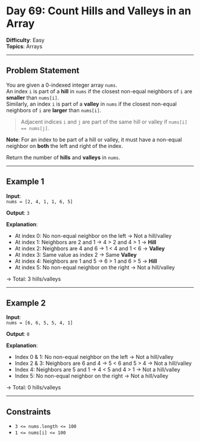 # Day 69: Count Hills and Valleys in an Array

**Difficulty**: Easy  
**Topics**: Arrays

---

## Problem Statement

You are given a 0-indexed integer array `nums`.  
An index `i` is part of a **hill** in `nums` if the closest non-equal neighbors of `i` are **smaller** than `nums[i]`.  
Similarly, an index `i` is part of a **valley** in `nums` if the closest non-equal neighbors of `i` are **larger** than `nums[i]`.  

> Adjacent indices `i` and `j` are part of the same hill or valley if `nums[i] == nums[j]`.

**Note**: For an index to be part of a hill or valley, it must have a non-equal neighbor on **both** the left and right of the index.

Return the number of **hills** and **valleys** in `nums`.

---

## Example 1

**Input**:  
`nums = [2, 4, 1, 1, 6, 5]`

**Output**: `3`

**Explanation**:
- At index 0: No non-equal neighbor on the left → Not a hill/valley
- At index 1: Neighbors are 2 and 1 → 4 > 2 and 4 > 1 → **Hill**
- At index 2: Neighbors are 4 and 6 → 1 < 4 and 1 < 6 → **Valley**
- At index 3: Same value as index 2 → Same **Valley**
- At index 4: Neighbors are 1 and 5 → 6 > 1 and 6 > 5 → **Hill**
- At index 5: No non-equal neighbor on the right → Not a hill/valley

→ Total: 3 hills/valleys

---

## Example 2

**Input**:  
`nums = [6, 6, 5, 5, 4, 1]`

**Output**: `0`

**Explanation**:
- Index 0 & 1: No non-equal neighbor on the left → Not a hill/valley
- Index 2 & 3: Neighbors are 6 and 4 → 5 < 6 and 5 > 4 → Not a hill/valley
- Index 4: Neighbors are 5 and 1 → 4 < 5 and 4 > 1 → Not a hill/valley
- Index 5: No non-equal neighbor on the right → Not a hill/valley

→ Total: 0 hills/valleys

---

## Constraints

- `3 <= nums.length <= 100`
- `1 <= nums[i] <= 100`
